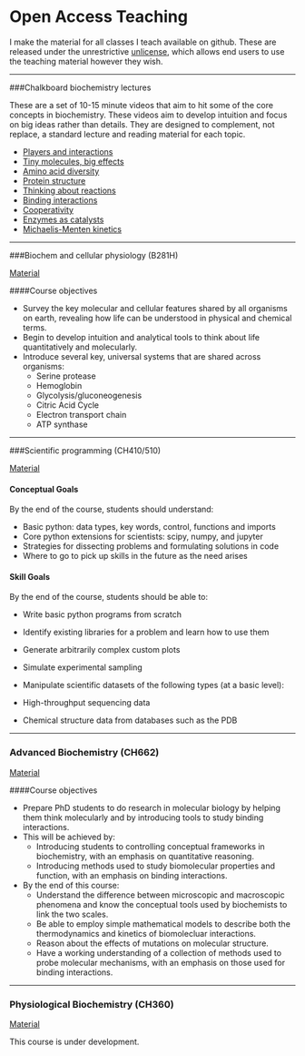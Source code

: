 # Open Access Teaching

I make the material for all classes I teach available on github. These are released under the unrestrictive [unlicense](http://unlicense.org/), which allows end users to use the teaching material however they wish. 

----

###Chalkboard biochemistry lectures

These are a set of 10-15 minute videos that aim to hit some of the core concepts
in biochemistry.  These videos aim to develop intuition and focus on big ideas
rather than details. They are designed to complement, not replace, a standard
lecture and reading material for each topic. 

- [Players and interactions](https://youtu.be/7RFcniQSepM)
- [Tiny molecules, big effects](https://youtu.be/7cmplufiKVc)
- [Amino acid diversity](https://youtu.be/ejgmcMAjaDw)
- [Protein structure](https://youtu.be/fxr7v0rcoFE)
- [Thinking about reactions](https://youtu.be/_2vZERcvmh0)
- [Binding interactions](https://youtu.be/IYE_agixRb0)
- [Cooperativity](https://youtu.be/iJwg66gt6Qo)
- [Enzymes as catalysts](https://youtu.be/2IhBXKEgjag)
- [Michaelis-Menten kinetics](https://youtu.be/f92AZ4JfjM0)

----

###Biochem and cellular physiology (B281H)

[Material](https://github.com/harmsm/bi281h-discussions)

####Course objectives

- Survey the key molecular and cellular features shared by all organisms on earth, revealing how life can be understood in physical and chemical terms.
- Begin to develop intuition and analytical tools to think about life quantitatively and molecularly.
- Introduce several key, universal systems that are shared across organisms:
  - Serine protease
  - Hemoglobin
  - Glycolysis/gluconeogenesis
  - Citric Acid Cycle
  - Electron transport chain
  - ATP synthase

----

###Scientific programming (CH410/510)

[Material](https://github.com/harmsm/pythonic-science)

#### Conceptual Goals

By the end of the course, students should understand:

- Basic python: data types, key words, control, functions and imports
- Core python extensions for scientists: scipy, numpy, and jupyter
- Strategies for dissecting problems and formulating solutions in code
- Where to go to pick up skills in the future as the need arises

#### Skill Goals

By the end of the course, students should be able to:

- Write basic python programs from scratch
- Identify existing libraries for a problem and learn how to use them
- Generate arbitrarily complex custom plots
- Simulate experimental sampling
- Manipulate scientific datasets of the following types (at a basic level):

- High-throughput sequencing data
- Chemical structure data from databases such as the PDB

----

### Advanced Biochemistry (CH662)

[Material](https://github.com/harmsm/ch662-lectures)

####Course objectives

- Prepare PhD students to do research in molecular biology by helping them think molecularly and by introducing tools to study binding interactions.
- This will be achieved by:
  - Introducing students to controlling conceptual frameworks in biochemistry, with an emphasis on quantitative reasoning.
  - Introducing methods used to study biomolecular properties and function, with an emphasis on binding interactions.
- By the end of this course:
  - Understand the difference between microscopic and macroscopic phenomena and know the conceptual tools used by biochemists to link the two scales.
  - Be able to employ simple mathematical models to describe both the thermodynamics and kinetics of biomolecluar interactions.
  - Reason about the effects of mutations on molecular structure.
  - Have a working understanding of a collection of methods used to probe molecular mechanisms, with an emphasis on those used for binding interactions.

----

### Physiological Biochemistry (CH360)

[Material](https://github.com/harmsm/physiological-biochem)

This course is under development.
